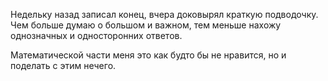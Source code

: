 Недельку назад записал конец, вчера доковырял краткую подводочку. Чем больше думаю о большом и важном, тем меньше нахожу однозначных и односторонних ответов.

Математической части меня это как будто бы не нравится, но и поделать с этим нечего. 